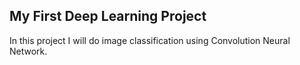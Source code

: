 ## My First Deep Learning Project

In this project I will do image classification using Convolution Neural Network.